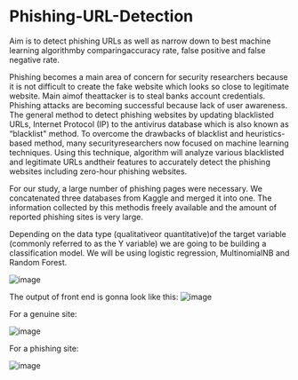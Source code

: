 # Phishing-URL-Detection
Aim is to detect phishing URLs as well as narrow down to best machine learning algorithmby comparingaccuracy rate, false positive and false negative rate.

Phishing becomes a main area of concern for security researchers because it is not difficult
to create the fake website which looks so close to legitimate website. Main aimof theattacker is to steal banks account credentials. Phishing attacks are becoming successful because lack of user awareness. The general method to detect phishing websites by updating blacklisted URLs, Internet
Protocol (IP) to the antivirus database which is also known as “blacklist" method. To overcome the drawbacks of blacklist and heuristics-based method, many securityresearchers now focused on machine learning techniques. Using this technique, algorithm will analyze various blacklisted and legitimate URLs andtheir features to accurately detect the phishing websites including zero-hour phishing websites. 

For our study, a large number of phishing pages were necessary. We concatenated three databases from Kaggle and merged it into one. The information collected by this methodis freely available and the amount of reported phishing sites is very large.

Depending on the data type (qualitativeor quantitative)of the target variable (commonly referred to as the Y variable) we are  going to be building a classification model. We will be using logistic regression, MultinomialNB and Random Forest.


![image](https://user-images.githubusercontent.com/63391946/168397018-90190268-62e5-4e2e-8488-71626087db2c.png)


The output of front end is gonna look like this:
![image](https://user-images.githubusercontent.com/63391946/168423299-3f171e78-f595-43b8-8072-cf8013dfcfa1.png)

For a genuine site:


![image](https://user-images.githubusercontent.com/63391946/168423330-45812eb6-46e9-4027-a98e-8d6ab94adad0.png)

For a phishing site:


![image](https://user-images.githubusercontent.com/63391946/168423367-291e5cee-a685-4989-b730-87f9f504faa6.png)
